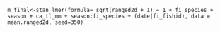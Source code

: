 `m_final<-stan_lmer(formula= sqrt(ranged2d + 1) ~ 1 + fi_species + season + ca_tl_mm + season:fi_species + (date|fi_fishid), data = mean.ranged2d, seed=350)`
